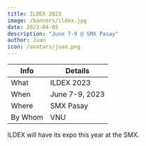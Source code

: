 ```yaml
---
title: ILDEX 2023
image: /banners/ildex.jpg
date: 2023-04-05
description: "June 7-9 @ SMX Pasay"
author: Juan
icon: /avatars/juan.png
---
```



Info | Details 
--- | ---
What | ILDEX 2023
When | June 7-9, 2023
Where | SMX Pasay
By Whom | VNU



ILDEX will have its expo this year at the SMX.
